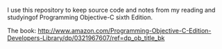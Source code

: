 I use this repository to keep source code and notes from my reading and studyingof Programming Objective-C sixth Edition.

The book: http://www.amazon.com/Programming-Objective-C-Edition-Developers-Library/dp/0321967607/ref=dp_ob_title_bk
